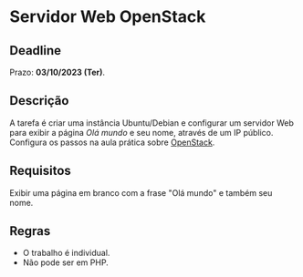 # Servidor Web OpenStack

## Deadline

Prazo: **03/10/2023 (Ter)**.

## Descrição

A tarefa é criar uma instância Ubuntu/Debian e configurar um servidor Web para
exibir a página *Olá mundo* e seu nome, através de um IP público. Configura os passos na
aula prática sobre
[OpenStack](https://docs.google.com/presentation/d/1Qrnc63V-HxzRsO_M9j5dmEwGsMo4djDw_worFTU3dB0/edit?usp=sharing).

## Requisitos

Exibir uma página em branco com a frase "Olá mundo" e também seu nome.

## Regras
- O trabalho é individual.
- Não pode ser em PHP.
